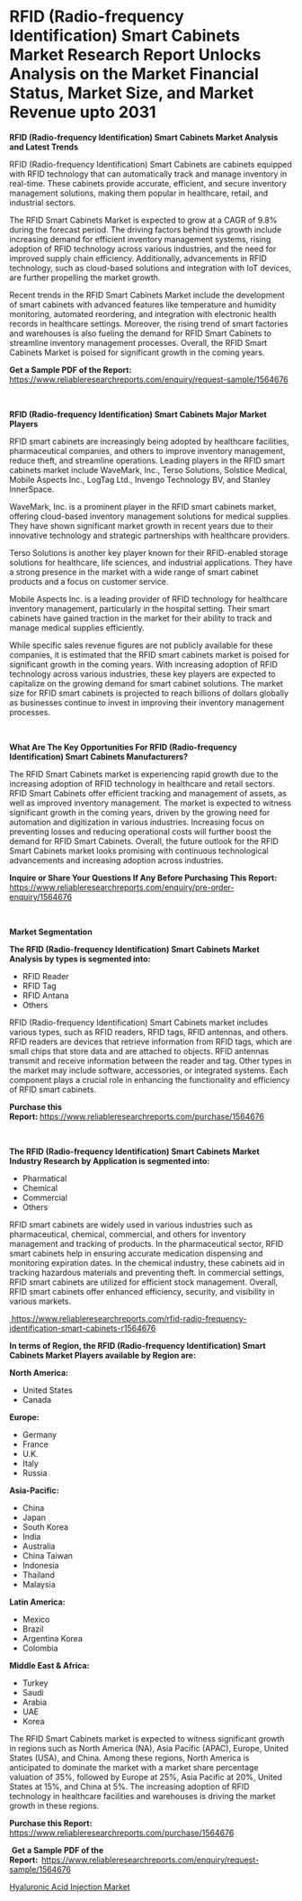 <p><h1>RFID (Radio-frequency Identification) Smart Cabinets Market Research Report Unlocks Analysis on the Market Financial Status, Market Size, and Market Revenue upto 2031</h1></p><p><strong>RFID (Radio-frequency Identification) Smart Cabinets Market Analysis and Latest Trends</strong></p>
<p><p>RFID (Radio-frequency Identification) Smart Cabinets are cabinets equipped with RFID technology that can automatically track and manage inventory in real-time. These cabinets provide accurate, efficient, and secure inventory management solutions, making them popular in healthcare, retail, and industrial sectors.</p><p>The RFID Smart Cabinets Market is expected to grow at a CAGR of 9.8% during the forecast period. The driving factors behind this growth include increasing demand for efficient inventory management systems, rising adoption of RFID technology across various industries, and the need for improved supply chain efficiency. Additionally, advancements in RFID technology, such as cloud-based solutions and integration with IoT devices, are further propelling the market growth.</p><p>Recent trends in the RFID Smart Cabinets Market include the development of smart cabinets with advanced features like temperature and humidity monitoring, automated reordering, and integration with electronic health records in healthcare settings. Moreover, the rising trend of smart factories and warehouses is also fueling the demand for RFID Smart Cabinets to streamline inventory management processes. Overall, the RFID Smart Cabinets Market is poised for significant growth in the coming years.</p></p>
<p><strong>Get a Sample PDF of the Report:&nbsp;</strong> <a href="https://www.reliableresearchreports.com/enquiry/request-sample/1564676">https://www.reliableresearchreports.com/enquiry/request-sample/1564676</a></p>
<p>&nbsp;</p>
<p><strong>RFID (Radio-frequency Identification) Smart Cabinets Major Market Players</strong></p>
<p><p>RFID smart cabinets are increasingly being adopted by healthcare facilities, pharmaceutical companies, and others to improve inventory management, reduce theft, and streamline operations. Leading players in the RFID smart cabinets market include WaveMark, Inc., Terso Solutions, Solstice Medical, Mobile Aspects Inc., LogTag Ltd., Invengo Technology BV, and Stanley InnerSpace.</p><p>WaveMark, Inc. is a prominent player in the RFID smart cabinets market, offering cloud-based inventory management solutions for medical supplies. They have shown significant market growth in recent years due to their innovative technology and strategic partnerships with healthcare providers.</p><p>Terso Solutions is another key player known for their RFID-enabled storage solutions for healthcare, life sciences, and industrial applications. They have a strong presence in the market with a wide range of smart cabinet products and a focus on customer service.</p><p>Mobile Aspects Inc. is a leading provider of RFID technology for healthcare inventory management, particularly in the hospital setting. Their smart cabinets have gained traction in the market for their ability to track and manage medical supplies efficiently.</p><p>While specific sales revenue figures are not publicly available for these companies, it is estimated that the RFID smart cabinets market is poised for significant growth in the coming years. With increasing adoption of RFID technology across various industries, these key players are expected to capitalize on the growing demand for smart cabinet solutions. The market size for RFID smart cabinets is projected to reach billions of dollars globally as businesses continue to invest in improving their inventory management processes.</p></p>
<p>&nbsp;</p>
<p><strong>What Are The Key Opportunities For RFID (Radio-frequency Identification) Smart Cabinets Manufacturers?</strong></p>
<p><p>The RFID Smart Cabinets market is experiencing rapid growth due to the increasing adoption of RFID technology in healthcare and retail sectors. RFID Smart Cabinets offer efficient tracking and management of assets, as well as improved inventory management. The market is expected to witness significant growth in the coming years, driven by the growing need for automation and digitization in various industries. Increasing focus on preventing losses and reducing operational costs will further boost the demand for RFID Smart Cabinets. Overall, the future outlook for the RFID Smart Cabinets market looks promising with continuous technological advancements and increasing adoption across industries.</p></p>
<p><strong>Inquire or Share Your Questions If Any Before Purchasing This Report:</strong> <a href="https://www.reliableresearchreports.com/enquiry/pre-order-enquiry/1564676">https://www.reliableresearchreports.com/enquiry/pre-order-enquiry/1564676</a></p>
<p>&nbsp;</p>
<p><strong>Market Segmentation</strong></p>
<p><strong>The RFID (Radio-frequency Identification) Smart Cabinets Market Analysis by types is segmented into:</strong></p>
<p><ul><li>RFID Reader</li><li>RFID Tag</li><li>RFID Antana</li><li>Others</li></ul></p>
<p><p>RFID (Radio-frequency Identification) Smart Cabinets market includes various types, such as RFID readers, RFID tags, RFID antennas, and others. RFID readers are devices that retrieve information from RFID tags, which are small chips that store data and are attached to objects. RFID antennas transmit and receive information between the reader and tag. Other types in the market may include software, accessories, or integrated systems. Each component plays a crucial role in enhancing the functionality and efficiency of RFID smart cabinets.</p></p>
<p><strong>Purchase this Report:&nbsp;</strong><a href="https://www.reliableresearchreports.com/purchase/1564676">https://www.reliableresearchreports.com/purchase/1564676</a></p>
<p>&nbsp;</p>
<p><strong>The RFID (Radio-frequency Identification) Smart Cabinets Market Industry Research by Application is segmented into:</strong></p>
<p><ul><li>Pharmatical</li><li>Chemical</li><li>Commercial</li><li>Others</li></ul></p>
<p><p>RFID smart cabinets are widely used in various industries such as pharmaceutical, chemical, commercial, and others for inventory management and tracking of products. In the pharmaceutical sector, RFID smart cabinets help in ensuring accurate medication dispensing and monitoring expiration dates. In the chemical industry, these cabinets aid in tracking hazardous materials and preventing theft. In commercial settings, RFID smart cabinets are utilized for efficient stock management. Overall, RFID smart cabinets offer enhanced efficiency, security, and visibility in various markets.</p></p>
<p><a href="https://www.reliableresearchreports.com/rfid-radio-frequency-identification-smart-cabinets-r1564676">&nbsp;https://www.reliableresearchreports.com/rfid-radio-frequency-identification-smart-cabinets-r1564676</a></p>
<p><strong>In terms of Region, the RFID (Radio-frequency Identification) Smart Cabinets Market Players available by Region are:</strong></p>
<p>
    <p> <strong> North America: </strong>
        <ul>
            <li>United States</li>
            <li>Canada</li>
        </ul>
        </p> 
    <p> <strong> Europe: </strong>
        <ul>
            <li>Germany</li>
            <li>France</li>
            <li>U.K.</li>
            <li>Italy</li>
            <li>Russia</li>
        </ul>
        </p> 
    <p> <strong> Asia-Pacific: </strong>
        <ul>
            <li>China</li>
            <li>Japan</li>
            <li>South Korea</li>
            <li>India</li>
            <li>Australia</li>
            <li>China Taiwan</li>
            <li>Indonesia</li>
            <li>Thailand</li>
            <li>Malaysia</li>
        </ul>
        </p> 
    <p> <strong> Latin America: </strong>
        <ul>
            <li>Mexico</li>
            <li>Brazil</li>
            <li>Argentina Korea</li>
            <li>Colombia</li>
        </ul>
        </p> 
    <p> <strong> Middle East & Africa: </strong>
        <ul>
            <li>Turkey</li>
            <li>Saudi</li>
            <li>Arabia</li>
            <li>UAE</li>
            <li>Korea</li>
        </ul>
    </p>
    </p>
<p><p>The RFID Smart Cabinets market is expected to witness significant growth in regions such as North America (NA), Asia Pacific (APAC), Europe, United States (USA), and China. Among these regions, North America is anticipated to dominate the market with a market share percentage valuation of 35%, followed by Europe at 25%, Asia Pacific at 20%, United States at 15%, and China at 5%. The increasing adoption of RFID technology in healthcare facilities and warehouses is driving the market growth in these regions.</p></p>
<p><strong>Purchase this Report: </strong><a href="https://www.reliableresearchreports.com/purchase/1564676">https://www.reliableresearchreports.com/purchase/1564676</a></p>
<p>&nbsp;<strong>Get a Sample PDF of the Report:&nbsp;&nbsp;</strong><a href="https://www.reliableresearchreports.com/enquiry/request-sample/1564676">https://www.reliableresearchreports.com/enquiry/request-sample/1564676</a></p>
<p><strong></strong></p>
<p><p><a href="https://medium.com/@shawnsmihv698/hyaluronic-acid-injection-market-size-cagr-trends-2024-2030-ba99e9028c3b">Hyaluronic Acid Injection Market</a></p></p>